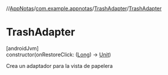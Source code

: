 //[AppNotas](../../../index.md)/[com.example.appnotas](../index.md)/[TrashAdapter](index.md)/[TrashAdapter](-trash-adapter.md)

# TrashAdapter

[androidJvm]\
constructor(onRestoreClick: ([Long](https://kotlinlang.org/api/latest/jvm/stdlib/kotlin-stdlib/kotlin/-long/index.html)) -&gt; [Unit](https://kotlinlang.org/api/latest/jvm/stdlib/kotlin-stdlib/kotlin/-unit/index.html))

Crea un adaptador para la vista de papelera
